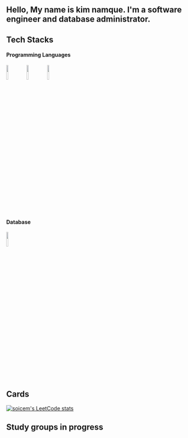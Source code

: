 <!-- Your title -->
## Hello, My name is kim namque.  I'm a software engineer and database administrator.

## Tech Stacks
#### Programming Languages
<code><img width="10%" src="https://www.vectorlogo.zone/logos/python/python-ar21.svg"></code>
<code><img width="10%" src="https://www.vectorlogo.zone/logos/kotlinlang/kotlinlang-ar21.svg"></code>
<code><img width="10%" src="https://www.vectorlogo.zone/logos/javascript/javascript-ar21.svg"></code>
#### Database
<code><img width="10%" src="https://www.vectorlogo.zone/logos/mysql/mysql-ar21.svg"></code>

## Cards
[![soicem's LeetCode stats](https://leetcode-stats-six.vercel.app/api?username=knq512412&theme=dark)](https://leetcode.com/knq512412/)

## Study groups in progress


  
 </div>
<!--

Here are some ideas to get you started:

- 🔭 I’m currently working on ...
- 🌱 I’m currently learning ...
- 👯 I’m looking to collaborate on ...
- 🤔 I’m looking for help with ...
- 💬 Ask me about ...
- 📫 How to reach me: ...
- 😄 Pronouns: ...
- ⚡ Fun fact: ...
-->
